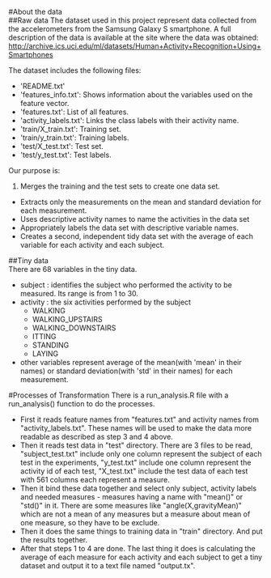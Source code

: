 #About the data  
##Raw data
The dataset used in this project represent data collected from the accelerometers from the Samsung Galaxy S smartphone. A full description of the data is available at the site where the data was obtained:   
http://archive.ics.uci.edu/ml/datasets/Human+Activity+Recognition+Using+Smartphones 
  
The dataset includes the following files:
* 'README.txt'
* 'features_info.txt': Shows information about the variables used on the feature vector.
* 'features.txt': List of all features.
* 'activity_labels.txt': Links the class labels with their activity name.
* 'train/X_train.txt': Training set.
* 'train/y_train.txt': Training labels.
* 'test/X_test.txt': Test set.
* 'test/y_test.txt': Test labels.

Our purpose is:
  1. Merges the training and the test sets to create one data set.  
  - Extracts only the measurements on the mean and standard deviation for each measurement. 
  - Uses descriptive activity names to name the activities in the data set
  - Appropriately labels the data set with descriptive variable names. 
  - Creates a second, independent tidy data set with the average of each variable for each activity and each subject. 
  
##Tiny data  
There are 68 variables in the tiny data. 
* subject : identifies the subject who performed the activity to be measured. Its range is from 1 to 30. 
* activity : the six activities performed by the subject
	* WALKING
	* WALKING_UPSTAIRS
	* WALKING_DOWNSTAIRS
	* ITTING
	* STANDING
	* LAYING
* other variables represent average of the mean(with 'mean' in their names) or standard deviation(with 'std' in their names) for each measurement.

#Processes of Transformation
There is a run_analysis.R file with a run_analysis() function to do the processes.
* First it reads feature names from "features.txt" and activity names from "activity_labels.txt". These names will be used to make the data more readable as described as step 3 and 4 above.  
* Then it reads test data in "test" directory. There are 3 files to be read, "subject_test.txt" include only one column represent the subject of each test in the experiments, "y_test.txt" include one column represent the activity id of each test, "X_test.txt" include the test data of each test with 561 columns each represent a measure.  
* Then it bind these data together and select only subject, activity labels and needed measures - measures having a name with "mean()" or "std()" in it. There are some measures like "angle(X,gravityMean)" which are not a mean of any measures but a measure about mean of one measure, so they have to be exclude. 
* Then it does the same things to training data in "train" directory. And put the results together.  
* After that steps 1 to 4 are done. The last thing it does is calculating the average of each measure for each activity and each subject to get a tiny dataset and output it to a text file named "output.tx".